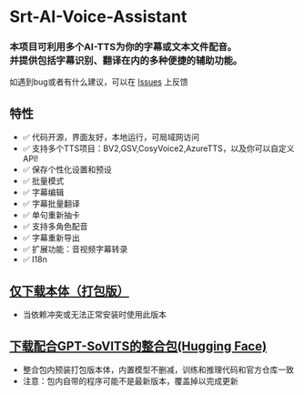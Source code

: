# Srt-AI-Voice-Assistant
### 本项目可利用多个AI-TTS为你的字幕或文本文件配音。<br>并提供包括字幕识别、翻译在内的多种便捷的辅助功能。

如遇到bug或者有什么建议，可以在 [Issues](https://github.com/YYuX-1145/Srt-AI-Voice-Assistant/issues) 上反馈  

## 特性
- ✅ 代码开源，界面友好，本地运行，可局域网访问
- ✅ 支持多个TTS项目：BV2,GSV,CosyVoice2,AzureTTS，以及你可以自定义API!
- ✅ 保存个性化设置和预设
- ✅ 批量模式
- ✅ 字幕编辑
- ✅ 字幕批量翻译
- ✅ 单句重新抽卡
- ✅ 支持多角色配音
- ✅ 字幕重新导出
- ✅ 扩展功能：音视频字幕转录
- ✅ I18n

## [仅下载本体（打包版）](https://github.com/YYuX-1145/Srt-AI-Voice-Assistant/releases)
* 当依赖冲突或无法正常安装时使用此版本


## [下载配合GPT-SoVITS的整合包(Hugging Face)](https://huggingface.co/YYuX/GPT-SoVITS-SAVA-windows-package/tree/main)
* 整合包内预装打包版本体，内置模型不删减，训练和推理代码和官方仓库一致
* 注意：包内自带的程序可能不是最新版本，覆盖掉以完成更新  